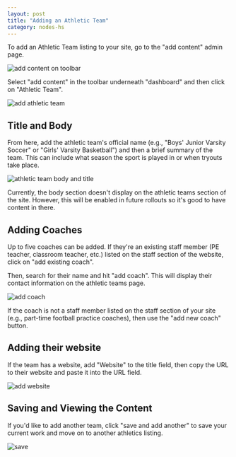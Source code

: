```yaml
---
layout: post
title: "Adding an Athletic Team"
category: nodes-hs
---
```


To add an Athletic Team listing to your site, go to the "add content" admin page.

![add content on toolbar](/schoolsites-help/images/uploading/toolbar-add-content.jpg)

Select "add content" in the toolbar underneath "dashboard" and then click on "Athletic Team".

![add athletic team](/schoolsites-help/images/athletics/add-athletic-team.jpg)

## Title and Body

From here, add the athletic team's official name (e.g., "Boys' Junior Varsity Soccer" or "Girls' Varsity Basketball") and then a brief summary of the team. This can include what season the sport is played in or when tryouts take place.

![athletic team body and title](/schoolsites-help/images/athletics/athletic-team-title-body.jpg)

Currently, the body section doesn't display on the athletic teams section of the site. However, this will be enabled in future rollouts so it's good to have content in there.

## Adding Coaches

Up to five coaches can be added. If they're an existing staff member (PE teacher, classroom teacher, etc.) listed on the staff section of the website, click on "add existing coach".

Then, search for their name and hit "add coach". This will display their contact information on the athletic teams page.

![add coach](/schoolsites-help/images/athletics/athletic-team-coach.jpg)

If the coach is not a staff member listed on the staff section of your site (e.g., part-time football practice coaches), then use the "add new coach" button.

## Adding their website

If the team has a website, add "Website" to the title field, then copy the URL to their website and paste it into the URL field.

![add website](/schoolsites-help/images/uploading/program-website.jpg)

## Saving and Viewing the Content

If you'd like to add another team, click "save and add another" to save your current work and move on to another athletics listing.

![save](/schoolsites-help/images/uploading/save-button.jpg)
